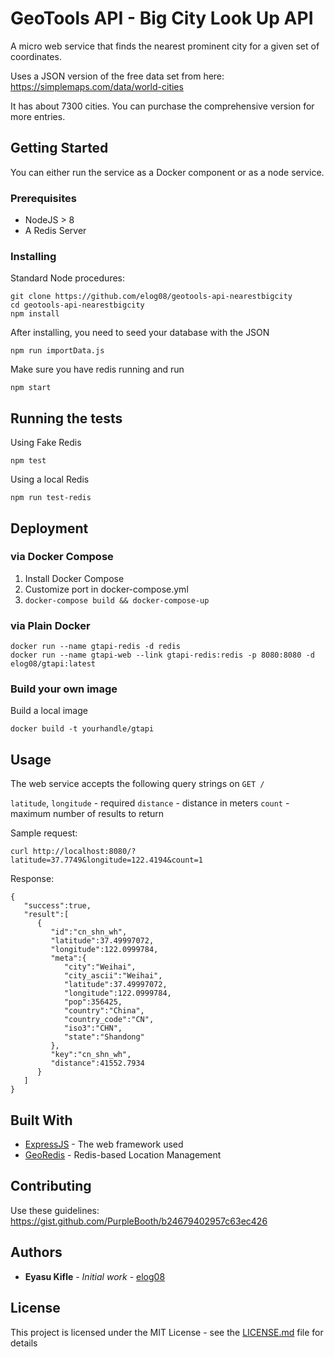 # GeoTools API - Big City Look Up API
A micro web service that finds the nearest prominent city for a given set of coordinates.

Uses a JSON version of the free data set from here: 
https://simplemaps.com/data/world-cities

It has about 7300 cities.
You can purchase the comprehensive version for more entries.

## Getting Started
You can either run the service as a Docker component or as a node service.

### Prerequisites

* NodeJS > 8
* A Redis Server

### Installing

Standard Node procedures:

```
git clone https://github.com/elog08/geotools-api-nearestbigcity
cd geotools-api-nearestbigcity
npm install
```

After installing, you need to seed your database with the JSON

```
npm run importData.js
```

Make sure you have redis running and run

```
npm start
```
## Running the tests

Using Fake Redis
```
npm test 
```

Using a local Redis
```
npm run test-redis
```

## Deployment

### via Docker Compose

1. Install Docker Compose
2. Customize port in docker-compose.yml
3. `docker-compose build && docker-compose-up`

### via Plain Docker

```
docker run --name gtapi-redis -d redis
docker run --name gtapi-web --link gtapi-redis:redis -p 8080:8080 -d elog08/gtapi:latest
```

### Build your own image

Build a local image

```
docker build -t yourhandle/gtapi
```

## Usage

The web service accepts the following query strings on `GET /`

`latitude`, `longitude` - required
`distance` - distance in meters
`count` - maximum number of results to return

Sample request:

```
curl http://localhost:8080/?latitude=37.7749&longitude=122.4194&count=1
```

Response:
```
{
   "success":true,
   "result":[
      {
         "id":"cn_shn_wh",
         "latitude":37.49997072,
         "longitude":122.0999784,
         "meta":{
            "city":"Weihai",
            "city_ascii":"Weihai",
            "latitude":37.49997072,
            "longitude":122.0999784,
            "pop":356425,
            "country":"China",
            "country_code":"CN",
            "iso3":"CHN",
            "state":"Shandong"
         },
         "key":"cn_shn_wh",
         "distance":41552.7934
      }
   ]
}
```


## Built With

* [ExpressJS](https://github.com/expressjs/express) - The web framework used
* [GeoRedis](https://github.com/arjunmehta/node-georedis) - Redis-based Location Management

## Contributing
Use these guidelines: https://gist.github.com/PurpleBooth/b24679402957c63ec426

## Authors

* **Eyasu Kifle** - *Initial work* - [elog08](https://github.com/elog08)

## License

This project is licensed under the MIT License - see the [LICENSE.md](LICENSE.md) file for details
